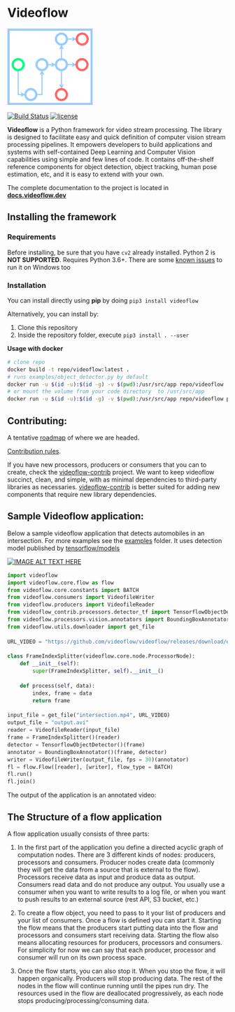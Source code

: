# Videoflow

![Videoflow](assets/videoflow_logo_small.png)

[![Build Status](https://travis-ci.org/videoflow/videoflow.svg?branch=master)](https://travis-ci.org/videoflow/videoflow)
[![license](https://img.shields.io/github/license/mashape/apistatus.svg?maxAge=2592000)](https://github.com/videoflow/videoflow/blob/master/LICENSE)

**Videoflow** is a Python framework for video stream processing. The library is designed to facilitate easy and quick definition of computer vision stream processing pipelines. It empowers developers to build applications and systems with self-contained Deep Learning and Computer Vision capabilities using simple and few lines of code.  It contains off-the-shelf reference components for object detection, object tracking, human pose estimation, etc, and it is easy to extend with your own.

The complete documentation to the project is located in [**docs.videoflow.dev**](https://docs.videoflow.dev)

[1.2]: http://i.imgur.com/wWzX9uB.png
[1]: http://www.twitter.com/videoflow_py
<!--Follow us on [![alt text][1.2]][1]-->

## Installing the framework
### Requirements
Before installing, be sure that you have `cv2` already installed. Python 2 is **NOT SUPPORTED**.  Requires Python 3.6+.  There are some [known issues](https://github.com/videoflow/videoflow/issues/56) to run it on Windows too

### Installation
You can install directly using **pip** by doing `pip3 install videoflow`

Alternatively, you can install by:

1. Clone this repository
2. Inside the repository folder, execute `pip3 install . --user`

**Usage with docker**
```bash
# clone repo
docker build -t repo/videoflow:latest .
# runs examples/object_detector.py by default
docker run -u $(id -u):$(id -g) -v $(pwd):/usr/src/app repo/videoflow
# or mount the volume from your code directory  to /usr/src/app
docker run -u $(id -u):$(id -g) -v $(pwd):/usr/src/app repo/videoflow python /usr/src/app/yourown.py
```
## Contributing:
A tentative [roadmap](ROADMAP.md) of where we are headed.

[Contribution rules](CONTRIBUTING.md).

If you have new processors, producers or consumers that you can to create, check the [videoflow-contrib](https://github.com/videoflow/videoflow-contrib) project.  We want 
to keep videoflow succinct, clean, and simple, with as minimal dependencies to third-party libraries as necessaries. [videoflow-contrib](https://github.com/videoflow/videoflow-contrib) is better suited for adding new components that require new library 
dependencies.

## Sample Videoflow application:
Below a sample videoflow application that detects automobiles in an intersection. For more examples see the [examples](examples/) folder. It uses detection model published by [tensorflow/models](https://github.com/tensorflow/models/tree/master/research/object_detection)

[![IMAGE ALT TEXT HERE](https://img.youtube.com/vi/TYGMllb7fHM/0.jpg)](https://www.youtube.com/watch?v=TYGMllb7fHM)

```python
import videoflow
import videoflow.core.flow as flow
from videoflow.core.constants import BATCH
from videoflow.consumers import VideofileWriter
from videoflow.producers import VideofileReader
from videoflow_contrib.processors.detector_tf import TensorflowObjectDetector
from videoflow.processors.vision.annotators import BoundingBoxAnnotator
from videoflow.utils.downloader import get_file

URL_VIDEO = "https://github.com/videoflow/videoflow/releases/download/examples/intersection.mp4"

class FrameIndexSplitter(videoflow.core.node.ProcessorNode):
    def __init__(self):
        super(FrameIndexSplitter, self).__init__()
    
    def process(self, data):
        index, frame = data
        return frame

input_file = get_file("intersection.mp4", URL_VIDEO)
output_file = "output.avi"
reader = VideofileReader(input_file)
frame = FrameIndexSplitter()(reader)
detector = TensorflowObjectDetector()(frame)
annotator = BoundingBoxAnnotator()(frame, detector)
writer = VideofileWriter(output_file, fps = 30)(annotator)
fl = flow.Flow([reader], [writer], flow_type = BATCH)
fl.run()
fl.join()
```

The output of the application is an annotated video:


## The Structure of a flow application

A flow application usually consists of three parts:

1. In the first part of the application you define a directed acyclic graph of computation nodes. There are 3 different kinds of nodes: producers, processors and consumers.  Producer nodes create data (commonly they will get the data from a source that is external to the flow).  Processors receive data as input and produce data as output. Consumers read data and do not produce any output.  You usually use a consumer when you want to write results to a log file, or when you want to push results to an external source (rest API, S3 bucket, etc.)

2. To create a flow object, you need to pass to it your list of producers and your list of consumers. Once a flow is defined you can start it.  Starting the flow means that the producers start putting data into the flow and processors and consumers start receiving data.  Starting the flow also means allocating resources for producers, processors and consumers.  For simplicity for now we can say that each producer, processor and consumer will run on its own process space.

3. Once the flow starts, you can also stop it.  When you stop the flow, it will happen organically.  Producers will stop producing data.  The rest of the nodes in the flow will continue running until the pipes run dry.  The resources used in the flow are deallocated progressively, as each node stops producing/processing/consuming data.
